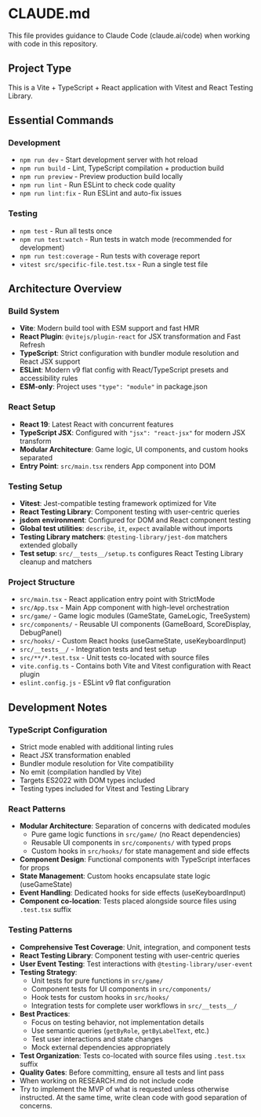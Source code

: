 # CLAUDE.md

This file provides guidance to Claude Code (claude.ai/code) when working with code in this repository.

## Project Type
This is a Vite + TypeScript + React application with Vitest and React Testing Library.

## Essential Commands

### Development
- `npm run dev` - Start development server with hot reload
- `npm run build` - Lint, TypeScript compilation + production build
- `npm run preview` - Preview production build locally
- `npm run lint` - Run ESLint to check code quality
- `npm run lint:fix` - Run ESLint and auto-fix issues

### Testing
- `npm test` - Run all tests once
- `npm run test:watch` - Run tests in watch mode (recommended for development)
- `npm run test:coverage` - Run tests with coverage report
- `vitest src/specific-file.test.tsx` - Run a single test file

## Architecture Overview

### Build System
- **Vite**: Modern build tool with ESM support and fast HMR
- **React Plugin**: `@vitejs/plugin-react` for JSX transformation and Fast Refresh
- **TypeScript**: Strict configuration with bundler module resolution and React JSX support
- **ESLint**: Modern v9 flat config with React/TypeScript presets and accessibility rules
- **ESM-only**: Project uses `"type": "module"` in package.json

### React Setup
- **React 19**: Latest React with concurrent features
- **TypeScript JSX**: Configured with `"jsx": "react-jsx"` for modern JSX transform
- **Modular Architecture**: Game logic, UI components, and custom hooks separated
- **Entry Point**: `src/main.tsx` renders App component into DOM

### Testing Setup
- **Vitest**: Jest-compatible testing framework optimized for Vite
- **React Testing Library**: Component testing with user-centric queries
- **jsdom environment**: Configured for DOM and React component testing
- **Global test utilities**: `describe`, `it`, `expect` available without imports
- **Testing Library matchers**: `@testing-library/jest-dom` matchers extended globally
- **Test setup**: `src/__tests__/setup.ts` configures React Testing Library cleanup and matchers

### Project Structure
- `src/main.tsx` - React application entry point with StrictMode
- `src/App.tsx` - Main App component with high-level orchestration
- `src/game/` - Game logic modules (GameState, GameLogic, TreeSystem)
- `src/components/` - Reusable UI components (GameBoard, ScoreDisplay, DebugPanel)
- `src/hooks/` - Custom React hooks (useGameState, useKeyboardInput)
- `src/__tests__/` - Integration tests and test setup
- `src/**/*.test.tsx` - Unit tests co-located with source files
- `vite.config.ts` - Contains both Vite and Vitest configuration with React plugin
- `eslint.config.js` - ESLint v9 flat configuration

## Development Notes

### TypeScript Configuration
- Strict mode enabled with additional linting rules
- React JSX transformation enabled
- Bundler module resolution for Vite compatibility
- No emit (compilation handled by Vite)
- Targets ES2022 with DOM types included
- Testing types included for Vitest and Testing Library

### React Patterns
- **Modular Architecture**: Separation of concerns with dedicated modules
  - Pure game logic functions in `src/game/` (no React dependencies)
  - Reusable UI components in `src/components/` with typed props
  - Custom hooks in `src/hooks/` for state management and side effects
- **Component Design**: Functional components with TypeScript interfaces for props
- **State Management**: Custom hooks encapsulate state logic (useGameState)
- **Event Handling**: Dedicated hooks for side effects (useKeyboardInput)
- **Component co-location**: Tests placed alongside source files using `.test.tsx` suffix

### Testing Patterns
- **Comprehensive Test Coverage**: Unit, integration, and component tests
- **React Testing Library**: Component testing with user-centric queries
- **User Event Testing**: Test interactions with `@testing-library/user-event` 
- **Testing Strategy**:
  - Unit tests for pure functions in `src/game/`
  - Component tests for UI components in `src/components/`
  - Hook tests for custom hooks in `src/hooks/`
  - Integration tests for complete user workflows in `src/__tests__/`
- **Best Practices**:
  - Focus on testing behavior, not implementation details
  - Use semantic queries (`getByRole`, `getByLabelText`, etc.)
  - Test user interactions and state changes
  - Mock external dependencies appropriately
- **Test Organization**: Tests co-located with source files using `.test.tsx` suffix
- **Quality Gates**: Before committing, ensure all tests and lint pass
- When working on RESEARCH.md do not include code
- Try to implement the MVP of what is requested unless otherwise instructed. At the same time, write clean code with good separation of concerns.